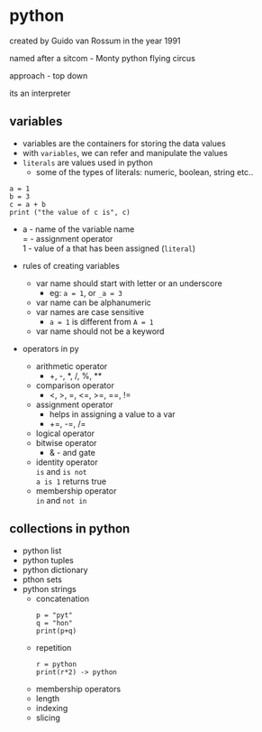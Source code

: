 # python

created by Guido van Rossum in the year 1991

named after a sitcom - Monty python flying circus

approach - top down

its an  interpreter

## variables

- variables are the containers for storing the data values
- with `variables`, we can refer and manipulate the values
- `literals` are values used in python
    - some of the types of literals: numeric, boolean, string etc..

```
a = 1
b = 3
c = a + b
print ("the value of c is", c) 
```
- a - name of the variable name <br>
= - assignment operator <br>
1 - value of a that has been assigned (`literal`)

- rules of creating variables
    - var name should start with letter or an underscore
        - eg:  `a = 1`, or `_a = 3`
    - var name can be alphanumeric
    - var names are case sensitive
        - `a = 1` is different from `A = 1`
    - var name should not be a keyword 

- operators in py
    - arithmetic operator
        - +, -, *, /, %, **
    - comparison operator
        - <, >, =, <=, >=, ==, !=
    - assignment operator
        - helps in assigning a value to a var <br> 
        - +=, -=, /=
    - logical operator
    - bitwise operator
        - & - and gate
    - identity operator <br> 
        `is` and `is not` <br> 
        `a is 1` returns true
    - membership operator <br> 
        `in` and `not in`

## collections in python

- python list
- python tuples
- python dictionary
- pthon sets
- python strings
    - concatenation
        ```
        p = "pyt"
        q = "hon"
        print(p+q)
        ```
    - repetition
         ```
        r = python
        print(r*2) -> python 
        ```
    - membership operators
    - length
    - indexing
    - slicing

